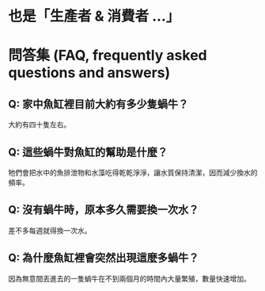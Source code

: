 # 也是「生產者 & 消費者 …」

# 問答集 (FAQ, frequently asked questions and answers)

## Q: 家中魚缸裡目前大約有多少隻蝸牛？
大約有四十隻左右。

## Q: 這些蝸牛對魚缸的幫助是什麼？
牠們會把水中的魚排泄物和水藻吃得乾乾淨淨，讓水質保持清潔，因而減少換水的頻率。

## Q: 沒有蝸牛時，原本多久需要換一次水？
差不多每週就得換一次水。

## Q: 為什麼魚缸裡會突然出現這麼多蝸牛？
因為無意間丟進去的一隻蝸牛在不到兩個月的時間內大量繁殖，數量快速增加。